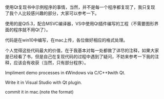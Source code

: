 使用Qt复现书中示例程序的事情，当然，并不是每一个程序都复现了，我只复现了我个人比较感兴趣的部分，大家可以参考一下。

使用的是Qt5\.3，配合MSVC编译器，VS中使用Qt插件编写的工程（不需要图形界面的程序就不用Qt了）。

代码是在win10中编写，在mac上传，各位做好相应的格式处理。

个人觉得这些代码最大的价值，在于我基本对每一处都做了详尽的注释，如果大家是已经看了书，但是自己在复现代码的过程中遇到了疑问，不妨来参考一下我的注释，应该会有收获（当然，只有部分程序）。

Impliment demo processes in 《Windows via C/C++》with Qt.

Write it in Visual Studio with Qt plugin.

commit it in mac.(note the format)
